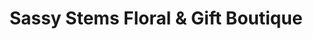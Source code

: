---
title: "Sassy Stems Floral & Gift Boutique"
url: /savanna/sassy-stems-floral-and-gift-boutique/
shop: florist
---